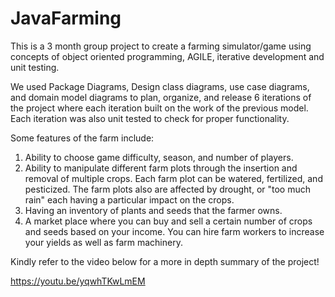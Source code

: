 # JavaFarming
This is a 3 month group project to create a farming simulator/game using concepts of object oriented programming, AGILE, iterative development and unit testing.

We used Package Diagrams, Design class diagrams, use case diagrams, and domain model diagrams to plan, organize, and release 6 iterations of the project where each iteration built on the work of the previous model. Each iteration was also unit tested to check for proper functionality. 

Some features of the farm include:
1. Ability to choose game difficulty, season, and number of players.
2. Ability to manipulate different farm plots through the insertion and removal of multiple crops. Each farm plot can be watered, fertilized, and pesticized. The farm plots also are affected by drought, or "too much rain" each having a particular impact on the crops. 
3. Having an inventory of plants and seeds that the farmer owns.
4. A market place where you can buy and sell a certain number of crops and seeds based on your income. You can hire farm workers to increase your yields as well as farm machinery. 


Kindly refer to the video below for a more in depth summary of the project!

https://youtu.be/yqwhTKwLmEM

